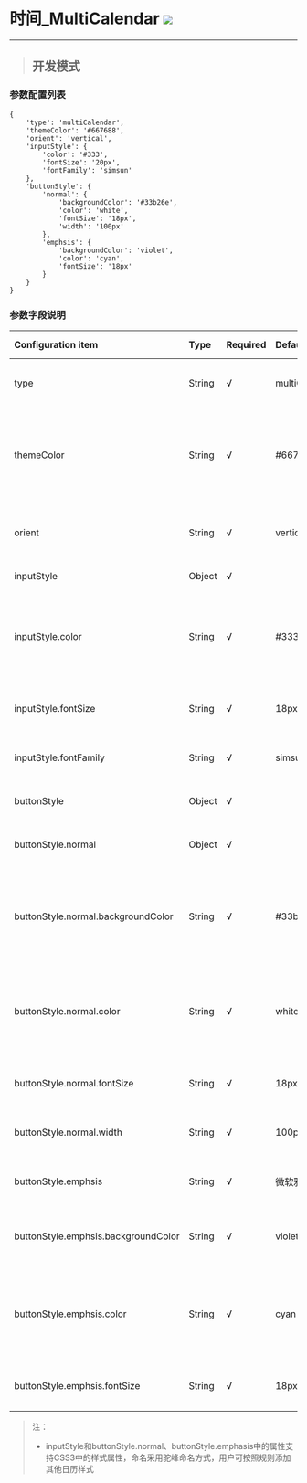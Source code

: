 # 时间\_MultiCalendar ![](/assets/MultiCalendar.png)

---

> ## 开发模式

### 参数配置列表

```
{
    'type': 'multiCalendar',
    'themeColor': '#667688',
    'orient': 'vertical',
    'inputStyle': {
        'color': '#333',
        'fontSize': '20px',
        'fontFamily': 'simsun'
    },
    'buttonStyle': {
        'normal': {
            'backgroundColor': '#33b26e',
            'color': 'white',
            'fontSize': '18px',
            'width': '100px'
        },
        'emphsis': {
            'backgroundColor': 'violet',
            'color': 'cyan',
            'fontSize': '18px'
        }
    }
}
```

### 参数字段说明

| Configuration item | Type | Required | Default | Optional parameters | Description |
| :--- | :--- | :--- | :--- | :--- | :--- |
| type | String | √ | multiCalendar |  | The only component type is multiCalendar |
| themeColor | String | √ | \#667688 | Color parameters including Color Name, HEX, RGB, RGBA, HSL, HSLA, transparent | Theme color of calendar page |
| orient | String | √ | vertical | horizontal、vertical | Whether to show the calender horizontally or vertically |
| inputStyle | Object | √ |  |  | Style of input field |
| inputStyle.color | String | √ | \#333 | Color parameters including Color Name, HEX, RGB, RGBA, HSL, HSLA, transparent | Text color of input field |
| inputStyle.fontSize | String | √ | 18px | All css3 parameters about fontSize | FontSize of input field |
| inputStyle.fontFamily | String | √ | simsun | All css3 parameters about fontFamily | FontFamily of input field |
| buttonStyle | Object | √ |  |  | Style of confirm button |
| buttonStyle.normal | Object | √ |  |  | **Normal style **of confirm button |
| buttonStyle.normal.backgroundColor | String | √ | \#33b26e | Color parameters including Color Name, HEX, RGB, RGBA, HSL, HSLA, transparent | **Normal background colo**r of confirm button |
| buttonStyle.normal.color | String | √ | white | Color parameters including Color Name, HEX, RGB, RGBA, HSL, HSLA, transparent | **Normal text colo**r of confirm button |
| buttonStyle.normal.fontSize | String | √ | 18px | All css3 parameters about fontSize | **Normal fontSize** of confirm button |
| buttonStyle.normal.width | String | √ | 100px | All css3 parameters about width | **Normal width** of confirm button |
| buttonStyle.emphsis | String | √ | 微软雅黑 | All css3 parameters about fontFamily | Style when confirm button is **hovered** |
| buttonStyle.emphsis.backgroundColor | String | √ | violet | All css3 parameters about fontSize | Background color when confirm button is **hovered** |
| buttonStyle.emphsis.color | String | √ | cyan | Color parameters including Color Name, HEX, RGB, RGBA, HSL, HSLA, transparent | Text color when confirm button is **hovered** |
| buttonStyle.emphsis.fontSize | String | √ | 18px | All css3 parameters about fontSize | FontSize when confirm button is **hovered** |

> 注：
>
> * inputStyle和buttonStyle.normal、buttonStyle.emphasis中的属性支持CSS3中的样式属性，命名采用驼峰命名方式，用户可按照规则添加其他日历样式



